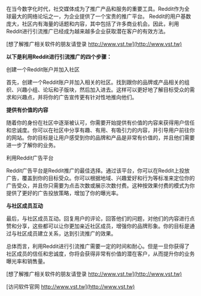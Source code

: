 在当今数字化时代，社交媒体成为了推广产品和服务的重要工具。Reddit作为全球最大的网络论坛之一，为企业提供了一个宝贵的推广平台。 Reddit的用户基数庞大，社区内有海量的话题和内容，其中包括了许多商业机会。因此，利用Reddit进行引流推广已经成为越来越多企业获取潜在客户的有效方法。

[想了解推广相关软件的朋友请登录 http://www.vst.tw](http://www.vst.tw)

**以下是利用Reddit进行引流推广的四个步骤：**

创建一个Reddit账户并加入社区

首先，创建一个Reddit账户并加入相关的社区。找到跟你的品牌或产品相关的组织、兴趣小组、论坛和子版块，然后加入进去。这样可以更好地了解目标受众的需求和兴趣点，并将你的广告宣传更有针对性地推向他们。

**提供有价值的内容**

随着你的身份在社区中逐渐被认可，你需要开始提供有价值的内容来获得用户信任和忠诚度。你可以在社区中分享有趣、有用、有吸引力的内容，并引导用户前往你的网站。你的目标是让用户感受到你的品牌和产品是非常有价值的，并且他们需要进一步了解你的业务。

利用Reddit广告平台

Reddit广告平台是Reddit推广的最佳选择。通过该平台，你可以在Reddit上投放广告，覆盖到你的目标受众。你可以根据地域、兴趣爱好和行为等标准来定位你的广告受众，并且你只需要为点击次数或展示次数付费。这种按效果付费的模式为你提供了更好的广告投放策略，增加了你的曝光率。

**与社区成员互动**

最后，与社区成员互动。回复用户的评论，回答他们的问题，对他们的内容进行点赞和分享，这些都可以让你更加亲近社区成员，增强你的品牌形象。你的目标是通过与社区成员建立关系，达到引流推广的效果。

总体而言，利用Reddit进行引流推广需要一定的时间和耐心。但是一旦你获得了社区成员的信任和忠诚度，你将会获得非常有价值的潜在客户，从而提升你的业务曝光率和销售量。

[想了解推广相关软件的朋友请登录 http://www.vst.tw](http://www.vst.tw)


[访问软件官网 http://www.vst.tw](http://www.vst.tw)

